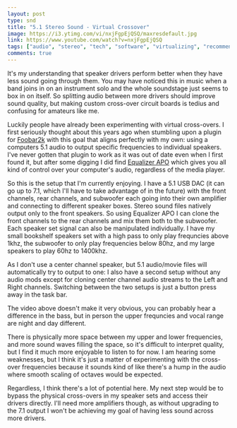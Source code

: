 ```yaml
---
layout: post
type: snd
title: "5.1 Stereo Sound - Virtual Crossover"
image: https://i3.ytimg.com/vi/nxjFgpEjQSQ/maxresdefault.jpg
link: https://www.youtube.com/watch?v=nxjFgpEjQSQ
tags: ["audio", "stereo", "tech", "software", "virtualizing", "recommended"]
comments: true
---
```

It's my understanding that speaker drivers perform better when they have less sound going through them.  You may have noticed this in music when a band joins in on an instrument solo and the whole soundstage just seems to box in on itself.  So splitting audio between more drivers should improve sound quality, but making custom cross-over circuit boards is tedius and confusing for amateurs like me.

Luckily people have already been experimenting with virtual cross-overs.  I first seriously thought about this years ago when stumbling upon a plugin for [Foobar2k](https://www.foobar2000.org/) with this goal that aligns perfectly with my own: using a computers 5.1 audio to output specific frequencies to individual speakers.  I've never gotten that plugin to work as it was out of date even when I first found it, but after some digging I did find [Equalizer APO](https://equalizerapo.com/) which gives you all kind of control over your computer's audio, regardless of the media player.

So this is the setup that I'm currently enjoying.  I have a 5.1 USB DAC (it can go up to 7.1, which I'll have to take advantage of in the future) with the front channels, rear channels, and subwoofer each going into their own amplifier and connecting to different speaker boxes.  Stereo sound files natively output only to the front speakers.  So using Equalizer APO I can clone the front channels to the rear channels and mix them both to the subwoofer. Each speaker set signal can also be manipulated individually.  I have my small bookshelf speakers set with a high pass to only play frequncies above 1khz, the subwoofer to only play frequencies below 80hz, and my large speakers to play 60hz to 1400khz.

As I don't use a center channel speaker, but 5.1 audio/movie files will automatically try to output to one: I also have a second setup without any audio mods except for cloning center channel audio streams to the Left and Right channels.  Switching between the two setups is just a button press away in the task bar.

The video above doesn't make it very obvious, you can probably hear a difference in the bass, but in person the upper frequncies and vocal range are night and day different.

There is physically more space between my upper and lower frequencies, and more sound waves filling the space, so it's difficult to interpret quality, but I find it much more enjoyable to listen to for now.  I am hearing some weaknesses, but I think it's just a matter of experimenting with the cross-over frequencies because it sounds kind of like there's a hump in the audio where smooth scaling of octaves would be expected.

Regardless, I think there's a lot of potential here.  My next step would be to bypass the physical cross-overs in my speaker sets and access their drivers directly.  I'll need more amplifiers though, as without upgrading to the 7.1 output I won't be achieving my goal of having less sound across more drivers.
